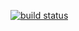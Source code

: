 [![build status](http://git.interexperts.nl/ci/projects/3/status.png?ref=master)](http://git.interexperts.nl/ci/projects/3?ref=master)